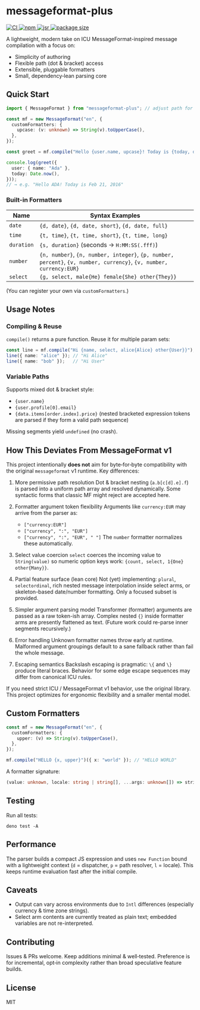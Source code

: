 # messageformat-plus

<a href="https://github.com/Marcisbee/messageformat-plus/actions">
  <img alt="CI" src="https://img.shields.io/github/actions/workflow/status/Marcisbee/messageformat-plus/main.yml?branch=main&style=flat-square" />
</a>
<a href="https://www.npmjs.com/package/messageformat-plus">
  <img alt="npm" src="https://img.shields.io/npm/v/messageformat-plus.svg?style=flat-square" />
</a>
<a href="https://jsr.io/@marcisbee/mf">
  <img alt="jsr" src="https://jsr.io/badges/@marcisbee/mf?style=flat-square" />
</a>
<a href="https://bundlephobia.com/result?p=messageformat-plus">
  <img alt="package size" src="https://deno.bundlejs.com/?q=messageformat-plus&badge=&badge-style=flat-square" />
</a>

A lightweight, modern take on ICU MessageFormat-inspired message compilation with a focus on:
- Simplicity of authoring
- Flexible path (dot & bracket) access
- Extensible, pluggable formatters
- Small, dependency‑lean parsing core

## Quick Start

```ts
import { MessageFormat } from "messageformat-plus"; // adjust path for your environment

const mf = new MessageFormat("en", {
  customFormatters: {
    upcase: (v: unknown) => String(v).toUpperCase(),
  },
});

const greet = mf.compile("Hello {user.name, upcase}! Today is {today, date}.");

console.log(greet({
  user: { name: "Ada" },
  today: Date.now(),
}));
// → e.g. "Hello ADA! Today is Feb 21, 2016"
```

### Built-in Formatters

| Name      | Syntax Examples |
|-----------|------------------|
| `date`    | `{d, date}`, `{d, date, short}`, `{d, date, full}` |
| `time`    | `{t, time}`, `{t, time, short}`, `{t, time, long}` |
| `duration`| `{s, duration}` (seconds -> `H:MM:SS(.fff)`) |
| `number`  | `{n, number}`, `{n, number, integer}`, `{p, number, percent}`, `{v, number, currency}`, `{v, number, currency:EUR}` |
| `select`  | `{g, select, male{He} female{She} other{They}}` |

(You can register your own via `customFormatters`.)

## Usage Notes

### Compiling & Reuse
`compile()` returns a pure function. Reuse it for multiple param sets:
```ts
const line = mf.compile("Hi {name, select, alice{Alice} other{User}}");
line({ name: "alice" }); // "Hi Alice"
line({ name: "bob" });   // "Hi User"
```

### Variable Paths
Supports mixed dot & bracket style:
- `{user.name}`
- `{user.profile[0].email}`
- `{data.items[order.index].price}` (nested bracketed expression tokens are parsed if they form a valid path sequence)

Missing segments yield `undefined` (no crash).

## How This Deviates From MessageFormat v1

This project intentionally **does not** aim for byte‑for‑byte compatibility with the original `messageformat` v1 runtime. Key differences:

1. More permissive path resolution
   Dot & bracket nesting (`a.b[c[d].e].f`) is parsed into a uniform path array and resolved dynamically. Some syntactic forms that classic MF might reject are accepted here.

2. Formatter argument token flexibility
   Arguments like `currency:EUR` may arrive from the parser as:
   - `["currency:EUR"]`
   - `["currency", ":", "EUR"]`
   - `["currency", ":", "EUR", " "]`
   The `number` formatter normalizes these automatically.

3. Select value coercion
   `select` coerces the incoming value to `String(value)` so numeric option keys work:
   `{count, select, 1{One} other{Many}}`.

4. Partial feature surface (lean core)
   Not (yet) implementing: `plural`, `selectordinal`, rich nested message interpolation inside select arms, or skeleton-based date/number formatting. Only a focused subset is provided.

5. Simpler argument parsing model
   Transformer (formatter) arguments are passed as a raw token-ish array. Complex nested `{}` inside formatter arms are presently flattened as text. (Future work could re-parse inner segments recursively.)

6. Error handling
   Unknown formatter names throw early at runtime. Malformed argument groupings default to a sane fallback rather than fail the whole message.

7. Escaping semantics
   Backslash escaping is pragmatic: `\{` and `\}` produce literal braces. Behavior for some edge escape sequences may differ from canonical ICU rules.

If you need strict ICU / MessageFormat v1 behavior, use the original library. This project optimizes for ergonomic flexibility and a smaller mental model.

## Custom Formatters

```ts
const mf = new MessageFormat("en", {
  customFormatters: {
    upper: (v) => String(v).toUpperCase(),
  },
});

mf.compile("HELLO {x, upper}")({ x: "world" }); // "HELLO WORLD"
```

A formatter signature:
```ts
(value: unknown, locale: string | string[], ...args: unknown[]) => string;
```

## Testing

Run all tests:
```
deno test -A
```

## Performance

The parser builds a compact JS expression and uses `new Function` bound with a lightweight context (`d` = dispatcher, `p` = path resolver, `l` = locale). This keeps runtime evaluation fast after the initial compile.

## Caveats

- Output can vary across environments due to `Intl` differences (especially currency & time zone strings).
- Select arm contents are currently treated as plain text; embedded variables are not re-interpreted.

## Contributing

Issues & PRs welcome. Keep additions minimal & well‑tested. Preference is for incremental, opt‑in complexity rather than broad speculative feature builds.

## License

MIT
